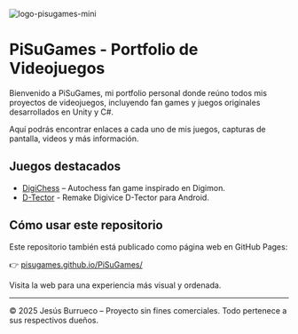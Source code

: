 ![logo-pisugames-mini](https://github.com/user-attachments/assets/30e2ee53-06aa-4592-abe5-cb9456e05efe)
# PiSuGames - Portfolio de Videojuegos

Bienvenido a PiSuGames, mi portfolio personal donde reúno todos mis proyectos de videojuegos, incluyendo fan games y juegos originales desarrollados en Unity y C#.

Aquí podrás encontrar enlaces a cada uno de mis juegos, capturas de pantalla, videos y más información.

## Juegos destacados

- [DigiChess](https://github.com/jesusburrueco/DigiChess) – Autochess fan game inspirado en Digimon.
- [D-Tector](https://github.com/PiSuGames/DTector24) - Remake Digivice D-Tector para Android.

## Cómo usar este repositorio

Este repositorio también está publicado como página web en GitHub Pages:

👉 [pisugames.github.io/PiSuGames/](https://pisugames.github.io/PiSuGames/)

Visita la web para una experiencia más visual y ordenada.

---

© 2025 Jesús Burrueco – Proyecto sin fines comerciales. Todo pertenece a sus respectivos dueños.
